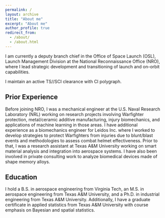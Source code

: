 ```yaml
---
permalink: /
layout: archive
title: "About me"
excerpt: "About me"
author_profile: true
redirect_from: 
  - /about/
  - /about.html
---
```


I am currently a deputy branch chief in the Office of Space Launch (OSL), Launch Management Division at the National Reconnaissance Office (NRO), where I lead strategic development and transitioning of launch and on-orbit capabilities.

I maintain an active TS//SCI clearance with CI polygraph. 

Prior Experience
------
Before joining NRO, I was a mechanical engineer at the U.S. Naval Research Laboratory (NRL) working on research projects involving Warfighter protection, metal/ceramic additive manufacturing, injury biomechanics, and applications of machine learning in those areas. I have additional experience as a biomechanics engineer for Leidos Inc. where I worked to develop strategies to protect Warfighters from injuries due to blunt/blast events and methodologies to assess combat helmet effectiveness. Prior to that, I was a research assistant at Texas A&amp;M University working on smart material analysis and integration into aerospace systems. I have also been involved in private consulting work to analyze biomedical devices made of shape memory alloys.

Education
------
I hold a B.S. in aerospace engineering from Virginia Tech, an M.S. in aerospace engineering from Texas A&amp;M University, and a Ph.D. in industrial engineering from Texas A&amp;M University. Additionally, I have a graduate certificate in applied statistics from Texas A&amp;M University with course emphasis on Bayesian and spatial statistics.

